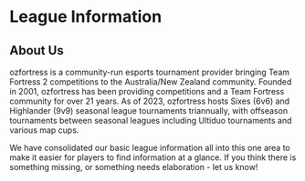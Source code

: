 # League Information
## About Us
ozfortress is a community-run esports tournament provider bringing Team Fortress 2 competitions to the Australia/New Zealand community. Founded in 2001, ozfortress has been providing competitions and a Team Fortress community for over 21 years. As of 2023, ozfortress hosts Sixes (6v6) and Highlander (9v9) seasonal league tournaments triannually, with offseason tournaments between seasonal leagues including Ultiduo tournaments and various map cups.

We have consolidated our basic league information all into this one area to make it easier for players to find information at a glance. If you think there is something missing, or something needs elaboration - let us know!